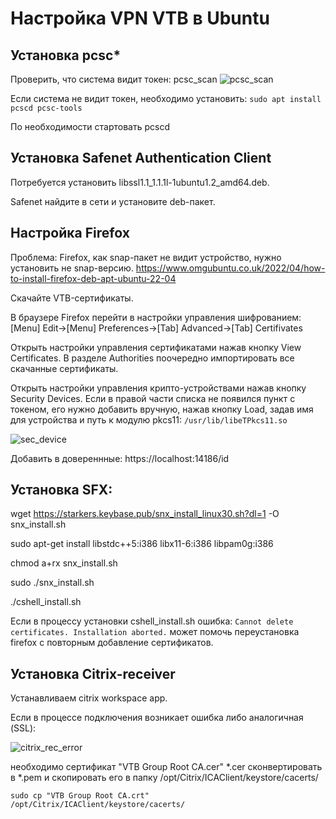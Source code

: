 # Настройка VPN VTB в Ubuntu

## Установка pcsc*

Проверить, что система видит токен: pcsc_scan
![pcsc_scan](https://user-images.githubusercontent.com/77896951/141649025-d9e0bcdf-c270-4438-ba73-6bdf83bc55fd.png)

Если система не видит токен, необходимо установить:
`sudo apt install pcscd pcsc-tools`

По необходимости стартовать pcscd

## Установка Safenet Authentication Client
Потребуется установить libssl1.1_1.1.1l-1ubuntu1.2_amd64.deb. 

Safenet найдите в сети и установите deb-пакет.

## Настройка Firefox
Проблема: Firefox, как snap-пакет не видит устройство, нужно установить не snap-версию.
https://www.omgubuntu.co.uk/2022/04/how-to-install-firefox-deb-apt-ubuntu-22-04

Скачайте VTB-сертификаты.

В браузере Firefox перейти в настройки управления шифрованием:
[Menu] Edit->[Menu] Preferences->[Tab] Advanced->[Tab] Certifivates

Открыть настройки управления сертификатами нажав кнопку View Certificates. В разделе Authorities поочередно импортировать все скачанные сертификаты.

Открыть настройки управления крипто-устройствами нажав кнопку Security Devices. Если в правой части списка не появился пункт с токеном, его нужно добавить вручную, нажав кнопку Load, задав имя для устройства и путь к модулю pkcs11:
`/usr/lib/libeTPkcs11.so`

![sec_device](https://user-images.githubusercontent.com/77896951/141650184-385ec9a1-cf28-470d-8315-652028b791f4.png)

Добавить в довереннные: https://localhost:14186/id

## Установка SFX:

wget https://starkers.keybase.pub/snx_install_linux30.sh?dl=1 -O snx_install.sh

sudo apt-get install libstdc++5:i386 libx11-6:i386 libpam0g:i386

chmod a+rx snx_install.sh

sudo ./snx_install.sh

./cshell_install.sh

Если в процессу установки cshell_install.sh ошибка:
`Cannot delete certificates. Installation aborted.`
может помочь переустановка firefox с повторным добавление сертификатов.

## Установка Сitrix-receiver

Устанавливаем citrix workspace app.

Если в процессе подключения возникает ошибка либо аналогичная (SSL):

![citrix_rec_error](https://user-images.githubusercontent.com/77896951/141650675-dbecba86-171a-4534-abb6-e9903ee557f1.png)

необходимо сертификат "VTB Group Root CA.cer" *.cer сконвертировать в *.pem и скопировать его в папку /opt/Citrix/ICAClient/keystore/cacerts/

`sudo cp "VTB Group Root CA.crt" /opt/Citrix/ICAClient/keystore/cacerts/`




